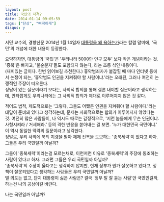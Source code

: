 ```yaml
---
layout: post
title: 국민의 자격?
date: 2014-01-14 09:05:59
tags: ["단상", "삐딱하게"]
disqus: y
---
```


서민 교수의, 경향신문 2014년 1월 14일자 [대통령을 왜 욕하는가](http://news.khan.co.kr/kh_news/khan_art_view.html?artid=201401141457521&code=990100&nv=stand)라는 칼럼 말미에, '국민'의 개념에 대한 내용이 등장한다.  

요약하자면, 대통령의 '국민'은 '우리나라 5000만 인구 모두' 보다 작은 개념이라는 것. '종북'은 빠지고, '불순분자'들도 포함되지 않는다, 라는 조롱 섞인 내용이다.  
(재미있는 글이다. 한번 읽어보길 추천한다.) 흉악범죄자가 붙잡힐 때 마다 인터넷 등에서 논쟁이 되는, '흉악범도 인권을 지켜줘야 할 사람이냐.'라는 오래된, 그러나 여전히 논쟁적인 주장이 떠오른다.  
정답이 있는 질문이라기 보다는, 사회적 합의를 통해 결론 내야할 질문이라고 생각하는데, 안타깝게도 우리나라에는 그 사회적 합의가 제대로 이루어지지 않은 것 같다.  

적어도 법적, 제도적으로는 '그렇다, 그들도 어쨌든 인권을 지켜줘야 할 사람이다.'라는 대답이 준비돼 있다고 생각하는데, 문제는 사회적으로는 합의가 이루어지지 않았다는 것. 여전히 많은 사람들이, 나 역시도 때로는 감정적으로, '저런 놈들에게 무슨 인권이냐. 사형시켜라 / 거세해라.' 등의 격한 반응을 쏟아내는 걸 보면. '누가 대한민국 국민이냐.' 이 역시 동일한 맥락의 질문이라고 생각한다.  
정말로, 우리 사회에 북의 지령을 받아 체제 전복을 도모하는 '종북세력'이 있다고 하자. 그들은 우리 국민일까 아닐까?  

그들이 '종북세력'이라는걸 모르는채로, 이런저런 이유로 '종북세력'의 주장에 동조하는 사람이 있다고 하자. 그러면 그들은 우리 국민일까 아닐까?  
'종북세력'의 주장이 옳다고는 생각하지 않지만, 현재 정부가 뭔가 잘못하고 있다고, 정책이 잘못되었다고 생각하는 사람들은 우리 국민일까 아닐까?  
별 의도는 없고, 단지 대통령이 싫은 사람은? 결국 '정부 말 잘 듣는 사람'만 국민인걸까, 하는건 나의 공상이길 바란다.  

나는 국민일까 아닐까?